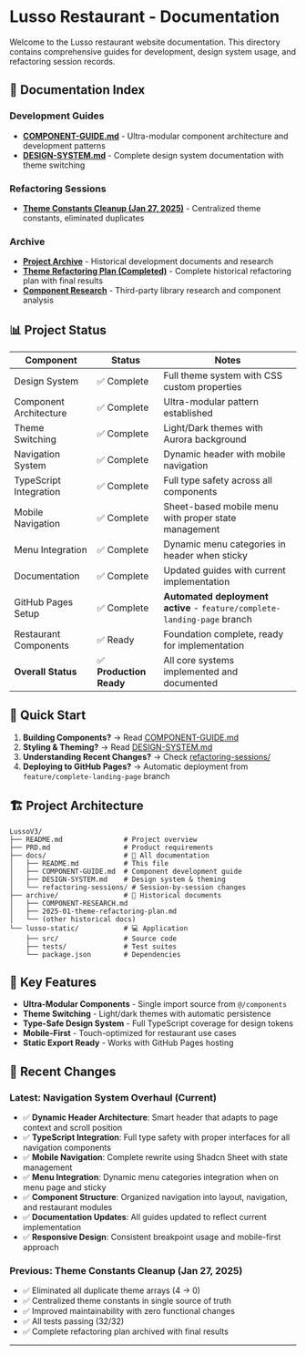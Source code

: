 # Lusso Restaurant - Documentation

Welcome to the Lusso restaurant website documentation. This directory contains comprehensive guides for development, design system usage, and refactoring session records.

## 📖 Documentation Index

### Development Guides
- **[COMPONENT-GUIDE.md](./COMPONENT-GUIDE.md)** - Ultra-modular component architecture and development patterns
- **[DESIGN-SYSTEM.md](./DESIGN-SYSTEM.md)** - Complete design system documentation with theme switching

### Refactoring Sessions
- **[Theme Constants Cleanup (Jan 27, 2025)](./refactoring-sessions/2025-01-27-theme-constants-cleanup.md)** - Centralized theme constants, eliminated duplicates

### Archive
- **[Project Archive](../archive/)** - Historical development documents and research
- **[Theme Refactoring Plan (Completed)](../archive/2025-01-theme-refactoring-plan.md)** - Complete historical refactoring plan with final results
- **[Component Research](../archive/COMPONENT-RESEARCH.md)** - Third-party library research and component analysis

## 📊 Project Status

| Component | Status | Notes |
|-----------|--------|--------|
| Design System | ✅ Complete | Full theme system with CSS custom properties |
| Component Architecture | ✅ Complete | Ultra-modular pattern established |
| Theme Switching | ✅ Complete | Light/Dark themes with Aurora background |
| Navigation System | ✅ Complete | Dynamic header with mobile navigation |
| TypeScript Integration | ✅ Complete | Full type safety across all components |
| Mobile Navigation | ✅ Complete | Sheet-based mobile menu with proper state management |
| Menu Integration | ✅ Complete | Dynamic menu categories in header when sticky |
| Documentation | ✅ Complete | Updated guides with current implementation |
| GitHub Pages Setup | ✅ Complete | **Automated deployment active** - `feature/complete-landing-page` branch |
| Restaurant Components | ✅ Ready | Foundation complete, ready for implementation |
| **Overall Status** | ✅ **Production Ready** | All core systems implemented and documented |

## 🎯 Quick Start

1. **Building Components?** → Read [COMPONENT-GUIDE.md](./COMPONENT-GUIDE.md)
2. **Styling & Theming?** → Read [DESIGN-SYSTEM.md](./DESIGN-SYSTEM.md)  
3. **Understanding Recent Changes?** → Check [refactoring-sessions/](./refactoring-sessions/)
4. **Deploying to GitHub Pages?** → Automatic deployment from `feature/complete-landing-page` branch

## 🏗️ Project Architecture

```
LussoV3/
├── README.md               # Project overview
├── PRD.md                  # Product requirements
├── docs/                   # 📖 All documentation
│   ├── README.md           # This file
│   ├── COMPONENT-GUIDE.md  # Component development guide
│   ├── DESIGN-SYSTEM.md    # Design system & theming
│   └── refactoring-sessions/ # Session-by-session changes
├── archive/                # 📁 Historical documents
│   ├── COMPONENT-RESEARCH.md
│   ├── 2025-01-theme-refactoring-plan.md
│   └── (other historical docs)
└── lusso-static/           # 💻 Application
    ├── src/                # Source code
    ├── tests/              # Test suites
    └── package.json        # Dependencies
```

## 🎨 Key Features

- **Ultra-Modular Components** - Single import source from `@/components`
- **Theme Switching** - Light/dark themes with automatic persistence
- **Type-Safe Design System** - Full TypeScript coverage for design tokens
- **Mobile-First** - Touch-optimized for restaurant use cases
- **Static Export Ready** - Works with GitHub Pages hosting

## 🔄 Recent Changes

### Latest: Navigation System Overhaul (Current)
- ✅ **Dynamic Header Architecture**: Smart header that adapts to page context and scroll position
- ✅ **TypeScript Integration**: Full type safety with proper interfaces for all navigation components
- ✅ **Mobile Navigation**: Complete rewrite using Shadcn Sheet with state management
- ✅ **Menu Integration**: Dynamic menu categories integration when on menu page and sticky
- ✅ **Component Structure**: Organized navigation into layout, navigation, and restaurant modules
- ✅ **Documentation Updates**: All guides updated to reflect current implementation
- ✅ **Responsive Design**: Consistent breakpoint usage and mobile-first approach

### Previous: Theme Constants Cleanup (Jan 27, 2025)
- ✅ Eliminated all duplicate theme arrays (4 → 0)
- ✅ Centralized theme constants in single source of truth
- ✅ Improved maintainability with zero functional changes
- ✅ All tests passing (32/32)
- ✅ Complete refactoring plan archived with final results

---
